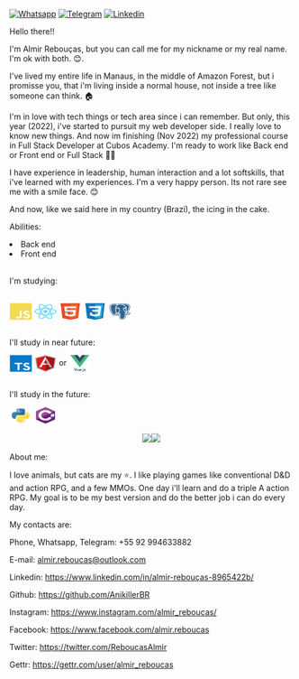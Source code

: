 <a href="http://api.whatsapp.com/send?1=pt_BR&phone=5592994633882" target="_blank"><img alt="Whatsapp" src="https://img.shields.io/badge/WhatsApp-25D366?style=for-the-badge&logo=whatsapp&logoColor=white" /></a> <a href="https://t.me/anikkiller" target="_blank"><img alt="Telegram" src="https://img.shields.io/badge/Telegram-2CA5E0?style=for-the-badge&logo=telegram&logoColor=white" /></a> <a href="https://www.linkedin.com/in/almir-rebouças-8965422b" target="_blank"><img alt="Linkedin" src="https://img.shields.io/badge/LinkedIn-0077B5?style=for-the-badge&logo=linkedin&logoColor=white" /></a>



Hello there!!

I'm Almir Rebouças, but you can call me for my nickname or my real name. I'm ok with both. 😊.

I've lived my entire life in Manaus, in the middle of Amazon Forest, but i promisse you, that i'm living inside a normal house, not inside a tree like someone can think. 🏠

I'm in love with tech things or tech area since i can remember. But only, this year (2022), i've started to pursuit my web developer side. I really love to know new things. And now im finishing (Nov 2022) my professional course in Full Stack Developer at Cubos Academy. I'm ready to work like Back end or Front end or Full Stack 🏫🎒

I have experience in leadership, human interaction and a lot softskills, that i've learned with my experiences. I'm a very happy person. Its not rare see me with a smile face. 😊

And now, like we said here in my country (Brazi), the icing in the cake.

Abilities:
<li> Back end </li>
<li> Front end </li>
</br>

I'm studying:
<div style="display: inline_block"><br>
  <img align="center" alt="Javascript" height="30" width="40" src="https://raw.githubusercontent.com/devicons/devicon/master/icons/javascript/javascript-plain.svg" />
  <img align="center" alt="React" height="30" width="40" src="https://raw.githubusercontent.com/devicons/devicon/master/icons/react/react-original.svg" />
  <img align="center" alt="HTML" height="30" width="40" src="https://raw.githubusercontent.com/devicons/devicon/master/icons/html5/html5-original.svg" />
  <img align="center" alt="CSS" height="30" width="40" src="https://raw.githubusercontent.com/devicons/devicon/master/icons/css3/css3-original.svg" />
  <img align="center" alt="Postgres" height="30" width="40" src="https://github.com/devicons/devicon/blob/master/icons/postgresql/postgresql-plain.svg" />
</div>
<br />

I'll study in near future:

<div>
<img align="center" alt="Typescript" height="30" width="40" src="https://raw.githubusercontent.com/devicons/devicon/master/icons/typescript/typescript-plain.svg" />
<img align="center" alt="Angular" height="30" width="40" src="https://github.com/devicons/devicon/blob/master/icons/angularjs/angularjs-original.svg" /> or 
<img align="center" alt="Vue" height="30" width="40" src="https://github.com/devicons/devicon/blob/master/icons/vuejs/vuejs-original-wordmark.svg" />
</div>
<br />

I'll study in the future:

<div>
<img align="center" alt="Python" height="30" width="40" src="https://raw.githubusercontent.com/devicons/devicon/master/icons/python/python-original.svg" />
<img align="center" alt="Csharp" height="30" width="40" src="https://raw.githubusercontent.com/devicons/devicon/master/icons/csharp/csharp-original.svg" />
</div>
<br />

<div align="center">
  <a href="https://github.com/anikillerbr">
  <img height="180em" src="https://github-readme-stats.vercel.app/api?username=anikillerbr&show_icons=true&theme=dracula&include_all_commits=true&count_private=true"/><img height="180em" src="https://github-readme-stats.vercel.app/api/top-langs/?username=anikillerbr&layout=compact&langs_count=7&theme=dracula"/></a>
</div>


About me:

I love animals, but cats are my ⭐.
I like playing games like conventional D&D and action RPG, and a few MMOs.
One day i'll learn and do a triple A action RPG.
My goal is to be my best version and do the better job i can do every day.

My contacts are:

Phone, Whatsapp, Telegram: +55 92 994633882

E-mail: almir.reboucas@outlook.com

Linkedin: https://www.linkedin.com/in/almir-rebouças-8965422b/

Github: https://github.com/AnikillerBR

Instagram: https://www.instagram.com/almir_reboucas/

Facebook: https://www.facebook.com/almir.reboucas

Twitter: https://twitter.com/ReboucasAlmir

Gettr: https://gettr.com/user/almir_reboucas


